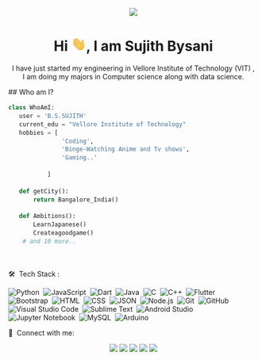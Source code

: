 <p align="center"><img src="https://media-exp1.licdn.com/dms/image/C5616AQFEe_aN0DbPjA/profile-displaybackgroundimage-shrink_200_800/0/1623532102389?e=1635379200&v=beta&t=DsW7g6bjQygH7VcQ_3jtg0jUIEMv_MHV8x4tWKzEH3E"></p>
<h1 align="center">Hi <img src="https://raw.githubusercontent.com/KevinPatel04/KevinPatel04/master/Hi.gif" width="30px">, I am Sujith Bysani</h1>
<p align="center" width="150px"> I have just started my engineering in Vellore Institute of Technology (VIT) ,<br>I am doing my majors in Computer science along with data science.</p>
 ## Who am I?
 
 ```python
 class WhoAmI:
 	user = 'B.S.SUJITH'
	current_edu = "Vellore Institute of Technology"
	hobbies = [
				'Coding',
				'Binge-Watching Anime and Tv shows',
				'Gaming..'
				
			]
	
	def getCity():
		return Bangalore_India()
	
	def Ambitions():
		LearnJapanese()
		Createagoodgame()
	 # and 10 more..
		
	
 ```
 🛠 &nbsp;Tech Stack :
 
![Python](https://img.shields.io/badge/-Python-05122A?style=flat&logo=python)&nbsp;
![JavaScript](https://img.shields.io/badge/-JavaScript-05122A?style=flat&logo=javascript)&nbsp;
![Dart](https://img.shields.io/badge/-Dart-05122A?style=flat&logo=dart&logoColor=1075C2)&nbsp;
![Java](https://img.shields.io/badge/-Java-05122A?style=flat&logo=Java&logoColor=FFA518)&nbsp;
![C](https://img.shields.io/badge/-C-05122A?style=flat&logo=C&logoColor=A8B9CC)&nbsp;
![C++](https://img.shields.io/badge/-C++-05122A?style=flat&logo=C%2B%2B&logoColor=00599C)&nbsp;
![Flutter](https://img.shields.io/badge/-Flutter-05122A?style=flat&logo=flutter&logoColor=02569B)&nbsp;
![Bootstrap](https://img.shields.io/badge/-Bootstrap-05122A?style=flat&logo=bootstrap&logoColor=563D7C)&nbsp;
![HTML](https://img.shields.io/badge/-HTML-05122A?style=flat&logo=HTML5)&nbsp;
![CSS](https://img.shields.io/badge/-CSS-05122A?style=flat&logo=CSS3&logoColor=1572B6)&nbsp;
![JSON](https://img.shields.io/badge/-JSON-05122A?style=flat&logo=json&logoColor=000000)&nbsp;
![Node.js](https://img.shields.io/badge/-Node.js-05122A?style=flat&logo=node.js&logoColor=339933)&nbsp;
![Git](https://img.shields.io/badge/-Git-05122A?style=flat&logo=git)&nbsp;
![GitHub](https://img.shields.io/badge/-GitHub-05122A?style=flat&logo=github)&nbsp;
![Visual Studio Code](https://img.shields.io/badge/-Visual%20Studio%20Code-05122A?style=flat&logo=visual-studio-code&logoColor=007ACC)&nbsp;
![Sublime Text](https://img.shields.io/badge/-Sublime%20Text-05122A?style=flat&logo=sublime-text&logoColor=FF9800)&nbsp;
![Android Studio](https://img.shields.io/badge/-Android%20Studio-05122A?style=flat&logo=android-studio&logoColor=3DDC84)&nbsp;
![Jupyter Notebook](https://img.shields.io/badge/-Jupyter%20Notebook-05122A?style=flat&logo=jupyter&logoColor=F37626)&nbsp;
![MySQL](https://img.shields.io/badge/-MySQL-05122A?style=flat&logo=mysql&logoColor=4479A1)&nbsp;
![Arduino](https://img.shields.io/badge/-Arduino-05122A?style=flat&logo=arduino&logoColor=00979D)&nbsp;

:link: &nbsp;Connect with me:

<p align="center">
<a href="https://www.linkedin.com/in/sujith-bysani-51b55020a/"><img src="https://img.shields.io/badge/LinkedIn-0077B5?style=for-the-badge&logo=linkedin&logoColor=white"/></a>
<a href="mailto:bysanisujith2003@gmail.com"><img src="https://img.shields.io/badge/-bysanisujith2003@gmail.com-D14836?style=for-the-badge&logo=Gmail&logoColor=white"/></a>
<a href="https://www.instagram.com/bysani2003/"><img src="https://img.shields.io/badge/Instagram-E4405F?style=for-the-badge&logo=instagram&logoColor=white"/></a>
<a href="http://wa.me/8867677085"><img src="https://img.shields.io/badge/WhatsApp-25D366?style=for-the-badge&logo=whatsapp&logoColor=white"/></a>
<a href="https://twitter.com/bysani2003"><img src="https://img.shields.io/badge/Twitter-1DA1F2?style=for-the-badge&logo=twitter&logoColor=white"/></a>
</p>

